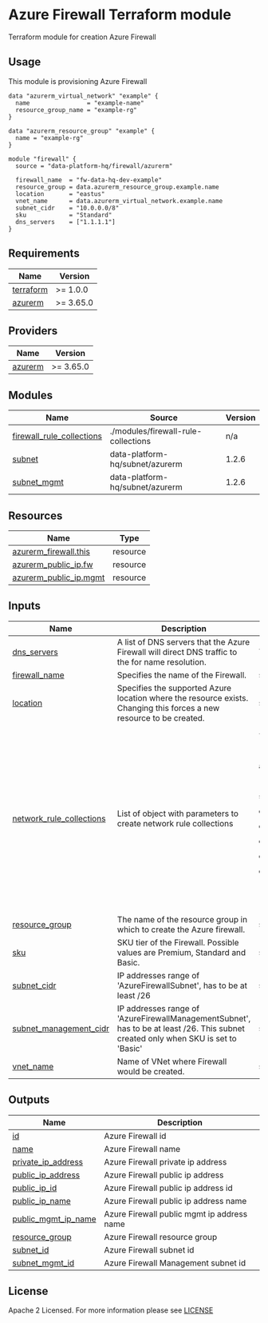# Azure Firewall Terraform module
Terraform module for creation Azure Firewall

## Usage
This module is provisioning Azure Firewall
```hcl
data "azurerm_virtual_network" "example" {
  name                = "example-name"
  resource_group_name = "example-rg"
}

data "azurerm_resource_group" "example" {
  name = "example-rg"
}

module "firewall" {
  source = "data-platform-hq/firewall/azurerm"

  firewall_name  = "fw-data-hq-dev-example"
  resource_group = data.azurerm_resource_group.example.name
  location       = "eastus"
  vnet_name      = data.azurerm_virtual_network.example.name
  subnet_cidr    = "10.0.0.0/8"
  sku            = "Standard"
  dns_servers    = ["1.1.1.1"]
}
```
<!-- BEGIN_TF_DOCS -->
## Requirements

| Name | Version |
|------|---------|
| <a name="requirement_terraform"></a> [terraform](#requirement\_terraform) | >= 1.0.0 |
| <a name="requirement_azurerm"></a> [azurerm](#requirement\_azurerm) | >= 3.65.0 |

## Providers

| Name | Version |
|------|---------|
| <a name="provider_azurerm"></a> [azurerm](#provider\_azurerm) | >= 3.65.0 |

## Modules

| Name | Source | Version |
|------|--------|---------|
| <a name="module_firewall_rule_collections"></a> [firewall\_rule\_collections](#module\_firewall\_rule\_collections) | ./modules/firewall-rule-collections | n/a |
| <a name="module_subnet"></a> [subnet](#module\_subnet) | data-platform-hq/subnet/azurerm | 1.2.6 |
| <a name="module_subnet_mgmt"></a> [subnet\_mgmt](#module\_subnet\_mgmt) | data-platform-hq/subnet/azurerm | 1.2.6 |

## Resources

| Name | Type |
|------|------|
| [azurerm_firewall.this](https://registry.terraform.io/providers/hashicorp/azurerm/latest/docs/resources/firewall) | resource |
| [azurerm_public_ip.fw](https://registry.terraform.io/providers/hashicorp/azurerm/latest/docs/resources/public_ip) | resource |
| [azurerm_public_ip.mgmt](https://registry.terraform.io/providers/hashicorp/azurerm/latest/docs/resources/public_ip) | resource |

## Inputs

| Name | Description | Type | Default | Required |
|------|-------------|------|---------|:--------:|
| <a name="input_dns_servers"></a> [dns\_servers](#input\_dns\_servers) | A list of DNS servers that the Azure Firewall will direct DNS traffic to the for name resolution. | `list(string)` | `[]` | no |
| <a name="input_firewall_name"></a> [firewall\_name](#input\_firewall\_name) | Specifies the name of the Firewall. | `string` | n/a | yes |
| <a name="input_location"></a> [location](#input\_location) | Specifies the supported Azure location where the resource exists. Changing this forces a new resource to be created. | `string` | n/a | yes |
| <a name="input_network_rule_collections"></a> [network\_rule\_collections](#input\_network\_rule\_collections) | List of object with parameters to create network rule collections | <pre>list(object({<br>    name     = string,<br>    priority = number,<br>    action   = string,<br>    rules = list(object({<br>      name                  = string,<br>      source_addresses      = optional(list(string), null),<br>      source_ip_groups      = optional(list(string), null),<br>      destination_ports     = optional(list(string), null),<br>      destination_addresses = optional(list(string), null),<br>      destination_ip_groups = optional(list(string), null),<br>      destination_fqdns     = optional(list(string), null),<br>      protocols             = optional(list(string), ["TCP"])<br>    }))<br>  }))</pre> | `[]` | no |
| <a name="input_resource_group"></a> [resource\_group](#input\_resource\_group) | The name of the resource group in which to create the Azure firewall. | `string` | n/a | yes |
| <a name="input_sku"></a> [sku](#input\_sku) | SKU tier of the Firewall. Possible values are Premium, Standard and Basic. | `string` | `"Basic"` | no |
| <a name="input_subnet_cidr"></a> [subnet\_cidr](#input\_subnet\_cidr) | IP addresses range of 'AzureFirewallSubnet', has to be at least /26 | `string` | n/a | yes |
| <a name="input_subnet_management_cidr"></a> [subnet\_management\_cidr](#input\_subnet\_management\_cidr) | IP addresses range of 'AzureFirewallManagementSubnet', has to be at least /26. This subnet created only when SKU is set to 'Basic' | `string` | `null` | no |
| <a name="input_vnet_name"></a> [vnet\_name](#input\_vnet\_name) | Name of VNet where Firewall would be created. | `string` | n/a | yes |

## Outputs

| Name | Description |
|------|-------------|
| <a name="output_id"></a> [id](#output\_id) | Azure Firewall id |
| <a name="output_name"></a> [name](#output\_name) | Azure Firewall name |
| <a name="output_private_ip_address"></a> [private\_ip\_address](#output\_private\_ip\_address) | Azure Firewall private ip address |
| <a name="output_public_ip_address"></a> [public\_ip\_address](#output\_public\_ip\_address) | Azure Firewall public ip address |
| <a name="output_public_ip_id"></a> [public\_ip\_id](#output\_public\_ip\_id) | Azure Firewall public ip address id |
| <a name="output_public_ip_name"></a> [public\_ip\_name](#output\_public\_ip\_name) | Azure Firewall public ip address name |
| <a name="output_public_mgmt_ip_name"></a> [public\_mgmt\_ip\_name](#output\_public\_mgmt\_ip\_name) | Azure Firewall public mgmt ip address name |
| <a name="output_resource_group"></a> [resource\_group](#output\_resource\_group) | Azure Firewall resource group |
| <a name="output_subnet_id"></a> [subnet\_id](#output\_subnet\_id) | Azure Firewall subnet id |
| <a name="output_subnet_mgmt_id"></a> [subnet\_mgmt\_id](#output\_subnet\_mgmt\_id) | Azure Firewall Management subnet id |
<!-- END_TF_DOCS -->

## License

Apache 2 Licensed. For more information please see [LICENSE](https://github.com/data-platform-hq/terraform-azurerm-firewall/blob/init/LICENSE)
